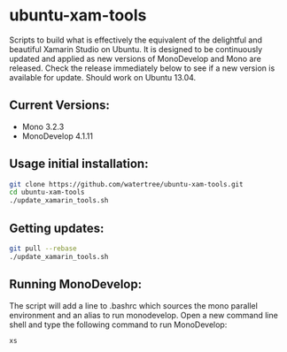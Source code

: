 # ubuntu-xam-tools
Scripts to build what is effectively the equivalent of the delightful and beautiful Xamarin Studio
on Ubuntu.  It is designed to be continuously updated and applied as new versions of MonoDevelop
and Mono are released.  Check the release immediately below to see if a new version is available
for update.  Should work on Ubuntu 13.04.

Current Versions:
-----------------
  * Mono 3.2.3
  * MonoDevelop 4.1.11

Usage initial installation:
---------------------------
```bash
git clone https://github.com/watertree/ubuntu-xam-tools.git
cd ubuntu-xam-tools
./update_xamarin_tools.sh
```
Getting updates:
----------------
```bash
git pull --rebase
./update_xamarin_tools.sh
```
Running MonoDevelop:
--------------------
The script will add a line to .bashrc which sources the mono parallel environment and an alias
to run monodevelop.  Open a new command line shell and type the following command to run MonoDevelop:
```bash
xs
```
